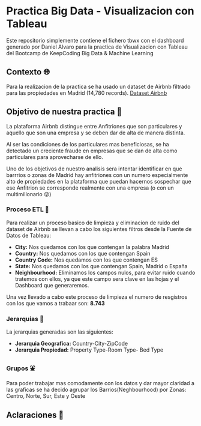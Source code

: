 # Practica Big Data - Visualizacion con Tableau
Este repositorio simplemente contiene el fichero tbwx con el dashboard generado por Daniel Alvaro para la practica de Visualizacion con Tableau del Bootcamp de KeepCoding Big Data & Machine Learning

## Contexto 🌐

Para la realizacion de la practica se ha usado un dataset de Airbnb filtrado para las propiedades en Madrid (14,780 records).
[Dataset Airbnb](https://public.opendatasoft.com/explore/dataset/airbnb-listings)

## Objetivo de nuestra practica 🎯
La plataforma Airbnb distingue entre Anfitriones que son particulares y aquello que son una empresa y se deben dar de alta de manera distinta.

Al ser las condiciones de los particulares mas beneficiosas, se ha detectado un creciente fraude en empresas que se dan de alta como particulares para aprovecharse de ello.

Uno de los objetivos de nuestro analisis sera intentar identificar en que barrrios o zonas de Madrid hay anfitriones con un numero especialmente alto de propiedades en la plataforma que puedan hacernos sospechar que ese Anfitrion se corresponde realmente con una empresa (o con un multimillonario :stuck_out_tongue_winking_eye:)

### Proceso ETL 💾
Para realizar un proceso basico de limpieza y eliminacion de ruido del dataset de Airbnb se llevan a cabo los siguientes filtros desde la Fuente de Datos de Tableau: 
- **City:** Nos quedamos con los que contengan la palabra Madrid
- **Country:** Nos quedamos con los que contengan Spain
- **Country Code:** Nos quedamos con los que contengan ES
- **State:** Nos quedamos con los que contengan Spain, Madrid o España
- **Neighbourhood:** Eliminamos los campos nulos, para evitar ruido cuando tratemos con ellos, ya que este campo sera clave en las hojas y el Dashboard que generaremos.

Una vez llevado a cabo este proceso de limpieza el numero de resgistros con los que vamos a trabaar son: **8.743**

### Jerarquias 🔢

La jerarquias generadas son las siguientes:

- **Jerarquia Geografica:** Country-City-ZipCode
- **Jerarquia Propiedad:** Property Type-Room Type- Bed Type

### Grupos ⛲️
Para poder trabajar mas comodamente con los datos y dar mayor claridad a las graficas se ha decido agrupar los Barrios(Neghbourhood) por Zonas: Centro, Norte, Sur, Este y Oeste 


## Aclaraciones 📑




